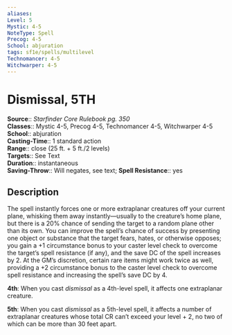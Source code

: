 ```yaml
---
aliases: 
Level: 5
Mystic: 4-5
NoteType: Spell
Precog: 4-5
School: abjuration 
tags: sf1e/spells/multilevel
Technomancer: 4-5
Witchwarper: 4-5
---
```


# Dismissal, 5TH

**Source**:: _Starfinder Core Rulebook pg. 350_  
**Classes**:: Mystic 4-5, Precog 4-5, Technomancer 4-5, Witchwarper 4-5  
**School**:: abjuration  
**Casting-Time**:: 1 standard action  
**Range**:: close (25 ft. + 5 ft./2 levels)  
**Targets**:: See Text  
**Duration**:: instantaneous  
**Saving-Throw**:: Will negates, see text;
**Spell Resistance**:: yes

## Description

The spell instantly forces one or more extraplanar creatures off your current plane, whisking them away instantly—usually to the creature’s home plane, but there is a 20% chance of sending the target to a random plane other than its own. You can improve the spell’s chance of success by presenting one object or substance that the target fears, hates, or otherwise opposes; you gain a +1 circumstance bonus to your caster level check to overcome the target’s spell resistance (if any), and the save DC of the spell increases by 2. At the GM’s discretion, certain rare items might work twice as well, providing a +2 circumstance bonus to the caster level check to overcome spell resistance and increasing the spell’s save DC by 4.

**4th**: When you cast _dismissal_ as a 4th-level spell, it affects one extraplanar creature.

**5th**: When you cast _dismissal_ as a 5th-level spell, it affects a number of extraplanar creatures whose total CR can’t exceed your level + 2, no two of which can be more than 30 feet apart.

